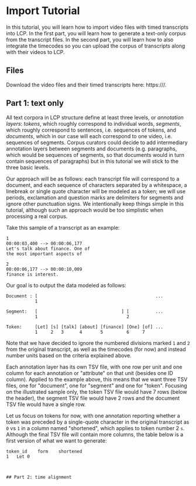 # Import Tutorial

In this tutorial, you will learn how to import video files with timed transcripts into LCP. In the first part, you will learn how to generate a text-only corpus from the transcript files. In the second part, you will learn how to also integrate the timecodes so you can upload the corpus of transcripts along with their videos to LCP.

## Files

Download the video files and their timed transcripts here: https:///.

## Part 1: text only

All text corpora in LCP structure define at least three levels, or *annotation layers*: *tokens*, which roughly correspond to individual words, *segments*, which roughly correspond to sentences, i.e. sequences of tokens, and *documents*, which in our case will each correspond to one video, i.e. sequences of segments. Corpus curators could decide to add intermediary annotation layers between segments and documents (e.g. paragraphs, which would be sequences of segments, so that documents would in turn contain sequences of paragraphs) but in this tutorial we will stick to the three basic levels.

Our approach will be as follows: each transcript file will correspond to a document, and each sequence of characters separated by a whitespace, a linebreak or single quote character will be modeled as a token; we will use periods, exclamation and question marks are delimiters for segments and ignore other punctuation signs. We intentionally keep things simple in this tutorial, although such an approach would be too simplistic when processing a real corpus.

Take this sample of a transcript as an example:

```
1
00:00:03,400 --> 00:00:06,177
Let's talk about finance. One of
the most important aspects of

2
00:00:06,177 --> 00:00:10,009
finance is interest.
```

Our goal is to output the data modeled as follows:

```
Document : [                                             ...
           1

Segment:   [                                ] [          ...
           1                                  2

Token:     [Let] [s] [talk] [about] [finance] [One] [of] ...
           1     2   3      4       5         6     7
```

Note that we have decided to ignore the numbered divisions marked `1` and `2` from the original transcript, as well as the timecodes (for now) and instead number units based on the criteria explained above.

Each annotation layer has its own TSV file, with one row per unit and one column for each annotation or "attribute" on that unit (besides one ID column). Applied to the example above, this means that we want three TSV files, one for "document", one for "segment" and one for "token". Focusing on the illustrated sample only, the token TSV file would have 7 rows (below the header), the segment TSV file would have 2 rows and the document TSV file would have a single row.

Let us focus on tokens for now, with one annotation reporting whether a token was preceded by a single-quote character in the original transcript as `0` vs `1` in a column named "shortened", which applies to token number 2 `s`. Although the final TSV file will contain more columns, the table below is a first version of what we want to generate:

```
token_id	form	shortened
1	Let	0



## Part 2: time alignment